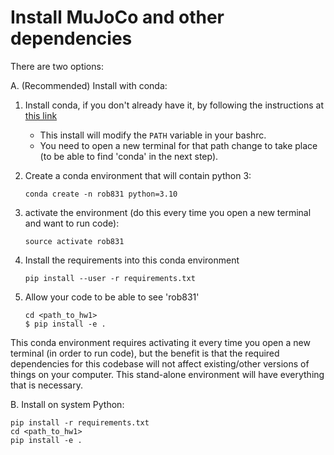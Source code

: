 # Install MuJoCo and other dependencies

There are two options:

A. (Recommended) Install with conda:

1. Install conda, if you don't already have it, by following the instructions at [this link](https://docs.conda.io/projects/conda/en/latest/user-guide/install/)

   - This install will modify the `PATH` variable in your bashrc.
   - You need to open a new terminal for that path change to take place (to be able to find 'conda' in the next step).

1. Create a conda environment that will contain python 3:

   ```Shell
   conda create -n rob831 python=3.10
   ```

1. activate the environment (do this every time you open a new terminal and want to run code):

   ```Shell
   source activate rob831
   ```

1. Install the requirements into this conda environment

   ```Shell
   pip install --user -r requirements.txt
   ```

1. Allow your code to be able to see 'rob831'

   ```Shell
   cd <path_to_hw1>
   $ pip install -e .
   ```

This conda environment requires activating it every time you open a new terminal (in order to run code), but the benefit is that the required dependencies for this codebase will not affect existing/other versions of things on your computer. This stand-alone environment will have everything that is necessary.

B. Install on system Python:

```Shell
pip install -r requirements.txt
cd <path_to_hw1>
pip install -e .
```
